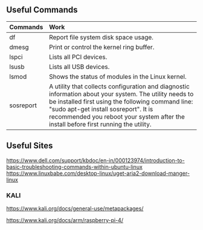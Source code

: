 ## Useful Commands
|Commands | Work |
|:--------|:-----|
| df	| Report file system disk space usage.	| 	df -h |
| dmesg		| Print or control the kernel ring buffer.	| 	dmesg |
| lspci		| Lists all PCI devices.	| 	lspci |
| lsusb		| Lists all USB devices.	| 	lsusb |
| lsmod		| Shows the status of modules in the Linux kernel.| lsmod |
| sosreport		| A utility that collects configuration and diagnostic information about your system. The utility needs to be installed first using the following command line: "sudo apt-get install sosreport". It is recommended you reboot your system after the install before first running the utility.	| 	sosreport |

## Useful Sites
https://www.dell.com/support/kbdoc/en-in/000123974/introduction-to-basic-troubleshooting-commands-within-ubuntu-linux
https://www.linuxbabe.com/desktop-linux/uget-aria2-download-manger-linux

### KALI
https://www.kali.org/docs/general-use/metapackages/

https://www.kali.org/docs/arm/raspberry-pi-4/

